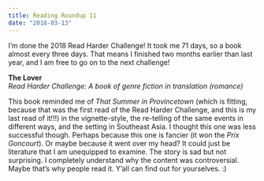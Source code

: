 ```yaml
---
title: Reading Roundup 11
date: "2018-03-13"
---
```


I’m done the 2018 Read Harder Challenge! It took me 71 days, so a book almost every three days.
That means I finished two months earlier than last year, and I am free to go on to the next challenge!

**The Lover**  
_Read Harder Challenge: A book of genre fiction in translation (romance)_

This book reminded me of _That Summer in Provincetown_
(which is fitting, because that was the first read of the Read Harder Challenge, and this is my last read of it!!!)
in the vignette-style, the re-telling of the same events in different ways, and the setting in Southeast Asia.
I thought this one was less successful though. Perhaps because this one is fancier (it won the _Prix Goncourt_).
Or maybe because it went over my head? It could just be literature that I am unequipped to examine. The story is sad but not surprising.
I completely understand why the content was controversial. Maybe that’s why people read it. Y’all can find out for yourselves. :)

